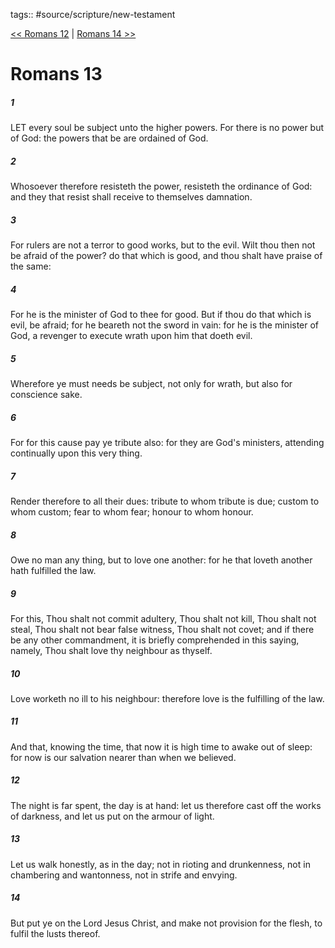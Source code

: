 tags:: #source/scripture/new-testament

[<< Romans 12](/New_Testament/06_Romans/Romans_12.md) | [Romans 14 >>](/New_Testament/06_Romans/Romans_14.md)

# Romans 13

##### 1

LET every soul be subject unto the higher powers. For there is no power but of God: the powers that be are ordained of God.

##### 2

Whosoever therefore resisteth the power, resisteth the ordinance of God: and they that resist shall receive to themselves damnation.

##### 3

For rulers are not a terror to good works, but to the evil. Wilt thou then not be afraid of the power? do that which is good, and thou shalt have praise of the same:

##### 4

For he is the minister of God to thee for good. But if thou do that which is evil, be afraid; for he beareth not the sword in vain: for he is the minister of God, a revenger to execute wrath upon him that doeth evil.

##### 5

Wherefore ye must needs be subject, not only for wrath, but also for conscience sake.

##### 6

For for this cause pay ye tribute also: for they are God's ministers, attending continually upon this very thing.

##### 7

Render therefore to all their dues: tribute to whom tribute is due; custom to whom custom; fear to whom fear; honour to whom honour.

##### 8

Owe no man any thing, but to love one another: for he that loveth another hath fulfilled the law.

##### 9

For this, Thou shalt not commit adultery, Thou shalt not kill, Thou shalt not steal, Thou shalt not bear false witness, Thou shalt not covet; and if there be any other commandment, it is briefly comprehended in this saying, namely, Thou shalt love thy neighbour as thyself.

##### 10

Love worketh no ill to his neighbour: therefore love is the fulfilling of the law.

##### 11

And that, knowing the time, that now it is high time to awake out of sleep: for now is our salvation nearer than when we believed.

##### 12

The night is far spent, the day is at hand: let us therefore cast off the works of darkness, and let us put on the armour of light.

##### 13

Let us walk honestly, as in the day; not in rioting and drunkenness, not in chambering and wantonness, not in strife and envying.

##### 14

But put ye on the Lord Jesus Christ, and make not provision for the flesh, to fulfil the lusts thereof.
